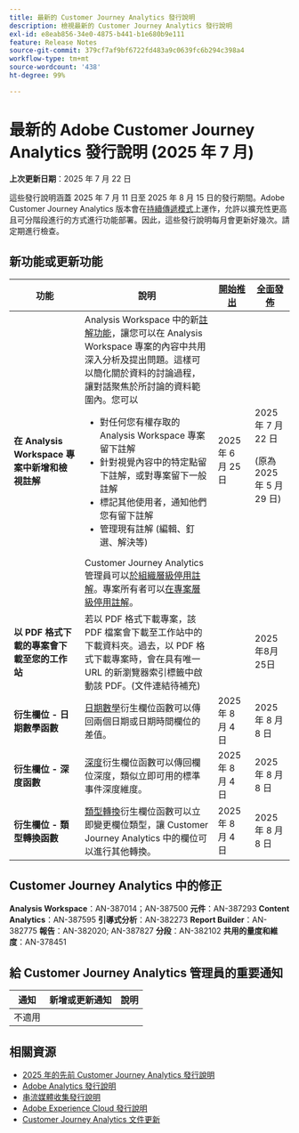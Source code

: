 ```yaml
---
title: 最新的 Customer Journey Analytics 發行說明
description: 檢視最新的 Customer Journey Analytics 發行說明
exl-id: e8eab856-34e0-4875-b441-b1e680b9e111
feature: Release Notes
source-git-commit: 379cf7af9bf6722fd483a9c0639fc6b294c398a4
workflow-type: tm+mt
source-wordcount: '438'
ht-degree: 99%

---
```


# 最新的 Adobe Customer Journey Analytics 發行說明 (2025 年 7 月)

**上次更新日期**：2025 年 7 月 22 日


這些發行說明涵蓋 2025 年 7 月 11 日至 2025 年 8 月 15 日的發行期間。Adobe Customer Journey Analytics 版本會在[持續傳遞模式](releases.md)上運作，允許以擴充性更高且可分階段進行的方式進行功能部署。因此，這些發行說明每月會更新好幾次。請定期進行檢查。

## 新功能或更新功能

| 功能 | 說明 | [開始推出](releases.md) | [全面發佈](releases.md) |
| ----------- | ---------- | ------- | ---- |
| **在 Analysis Workspace 專案中新增和檢視註解** | Analysis Workspace 中的新[註解功能](https://experienceleague.adobe.com/zh-hant/docs/analytics-platform/using/cja-workspace/build-workspace-project/comment-projects)，讓您可以在 Analysis Workspace 專案的內容中共用深入分析及提出問題。這樣可以簡化關於資料的討論過程，讓對話聚焦於所討論的資料範圍內。您可以 <ul><li>對任何您有權存取的 Analysis Workspace 專案留下註解</li><li>針對視覺內容中的特定點留下註解，或對專案留下一般註解</li><li>標記其他使用者，通知他們您有留下註解</li><li>管理現有註解 (編輯、釘選、解決等)</li></ul>Customer Journey Analytics 管理員可以[於組織層級停用註解](https://experienceleague.adobe.com/zh-hant/docs/analytics-platform/using/cja-workspace/user-preferences#ims-organization-preferences)。專案所有者可以[在專案層級停用註解](https://experienceleague.adobe.com/zh-hant/docs/analytics-platform/using/cja-workspace/build-workspace-project/create-projects)。 | 2025 年 6 月 25 日 | 2025 年 7 月 22 日 <p>(原為 2025 年 5 月 29 日)</p> |
| **以 PDF 格式下載的專案會下載至您的工作站** | 若以 PDF 格式下載專案，該 PDF 檔案會下載至工作站中的下載資料夾。過去，以 PDF 格式下載專案時，會在具有唯一 URL 的新瀏覽器索引標籤中啟動該 PDF。(文件連結待補充) | | 2025年8月25日 |
| **衍生欄位 - 日期數學函數** | [日期數學](/help/data-views/derived-fields/derived-fields.md#date-math)衍生欄位函數可以傳回兩個日期或日期時間欄位的差值。 | 2025 年 8 月 4 日 | 2025 年 8 月 8 日 |
| **衍生欄位 - 深度函數** | [深度](/help/data-views/derived-fields/derived-fields.md#depth)衍生欄位函數可以傳回欄位深度，類似立即可用的標準事件深度維度。 | 2025 年 8 月 4 日 | 2025 年 8 月 8 日 |
| **衍生欄位 - 類型轉換函數** | [類型轉換](/help/data-views/derived-fields/derived-fields.md#typecast)衍生欄位函數可以立即變更欄位類型，讓 Customer Journey Analytics 中的欄位可以進行其他轉換。 | 2025 年 8 月 4 日 | 2025 年 8 月 8 日 |

## Customer Journey Analytics 中的修正

**Analysis Workspace**：AN-387014；AN-387500
**元件**：AN-387293
**Content Analytics**：AN-387595
**引導式分析**：AN-382273
**Report Builder**：AN-382775
**報告**：AN-382020; AN-387827
**分段**：AN-382102
**共用的量度和維度**：AN-378451


## 給 Customer Journey Analytics 管理員的重要通知

| 通知 | 新增或更新通知 | 說明 |
| --- | --- | --- |
| 不適用 | | |

## 相關資源

* [2025 年的先前 Customer Journey Analytics 發行說明](/help/release-notes/2025.md)
* [Adobe Analytics 發行說明](https://experienceleague.adobe.com/docs/analytics/release-notes/latest.html?lang=zh-hant)
* [串流媒體收集發行說明](https://experienceleague.adobe.com/docs/media-analytics/using/additional-resources/release-notes.html?lang=zh-hant)
* [Adobe Experience Cloud 發行說明](https://experienceleague.adobe.com/docs/release-notes/experience-cloud/current.html?lang=zh-hant)
* [Customer Journey Analytics 文件更新](/help/release-notes/doc-changes.md)
